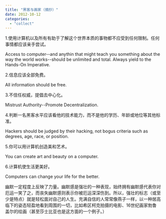 ```yaml
---
title: "黑客与画家（摘抄）"
date: 2012-10-12
categories: 
  - "collect"
---
```


1.使用计算机以及所有有助于了解这个世界本质的事物都不应受到任何限制。任何事情都应该亲手尝试。

Access to computer--and anythin that might teach you something about the way the world works--should be unlimited and total. Always yield to the Hands-On Imperative.

2.信息应该全部免费。

All information should be free.

3.不信任权威，提倡去中心化。

Mistrust Authority--Promote Decentralization.

4.判断一名黑客水平应该看他的技术能力，而不是他的学历、年龄或地位等其他标准。

Hackers should be judged by their hacking, not bogus criteria such as degrees, age, race, or position.

5.你可以用计算机创造美和艺术。

You can create art and beauty on a computer.

6.计算机使生活更美好。

Computers can change your life for the better.

幽默一定程度上反映了力量。幽默感是强壮的一种表现，始终拥有幽默感代表你对厄运一笑了之，而丧失幽默感则表示你被厄运深深伤到。所以，强壮的标志（或至少是特点）就是轻松面对自己的人生。充满自信的人常常像燕子一样，以一种居高临下的姿态轻盈地看到周围的一切，比如希区柯克拍摄的电影、16世纪画家勃鲁盖尔的绘画（甚至莎士比亚也是这方面的一个例子。）
